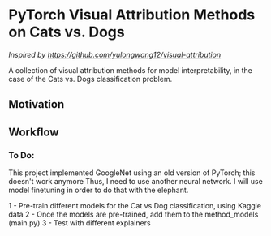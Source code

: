 # PyTorch Visual Attribution Methods on Cats vs. Dogs
*Inspired by https://github.com/yulongwang12/visual-attribution*

A collection of visual attribution methods for model interpretability, in the case of the Cats vs. Dogs classification problem.

## Motivation

## Workflow

### To Do: 
This project implemented GoogleNet using an old version of PyTorch; this doesn't work anymore
Thus, I need to use another neural network. I will use model finetuning in order to do that with the elephant.  

1 - Pre-train different models for the Cat vs Dog classification, using Kaggle data
2 - Once the models are pre-trained, add them to the method_models (main.py)
3 - Test with different explainers